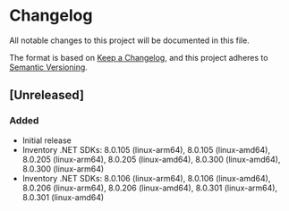 # Changelog

All notable changes to this project will be documented in this file.

The format is based on [Keep a Changelog](https://keepachangelog.com/en/1.1.0/),
and this project adheres to [Semantic Versioning](https://semver.org/spec/v2.0.0.html).

## [Unreleased]

### Added

- Initial release
- Inventory .NET SDKs: 8.0.105 (linux-arm64), 8.0.105 (linux-amd64), 8.0.205 (linux-arm64), 8.0.205 (linux-amd64), 8.0.300 (linux-amd64), 8.0.300 (linux-arm64)
- Inventory .NET SDKs: 8.0.106 (linux-arm64), 8.0.106 (linux-amd64), 8.0.206 (linux-arm64), 8.0.206 (linux-amd64), 8.0.301 (linux-arm64), 8.0.301 (linux-amd64)
